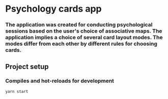 # Psychology cards app

### The application was created for conducting psychological sessions based on the user's choice of associative maps. The application implies a choice of several card layout modes. The modes differ from each other by different rules for choosing cards.

## Project setup

### Compiles and hot-reloads for development

```
yarn start
```
